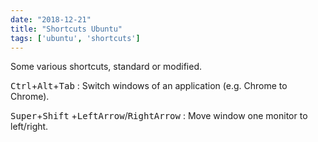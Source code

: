 ```yaml
---
date: "2018-12-21"
title: "Shortcuts Ubuntu"
tags: ['ubuntu', 'shortcuts']
---
```

Some various shortcuts, standard or modified.

<kbd>Ctrl</kbd>+<kbd>Alt</kbd>+<kbd>Tab</kbd> : Switch windows of an application (e.g. Chrome to Chrome).

<kbd>Super</kbd>+<kbd>Shift</kbd> +<kbd>LeftArrow</kbd>/<kbd>RightArrow</kbd> : Move window one monitor to left/right.

